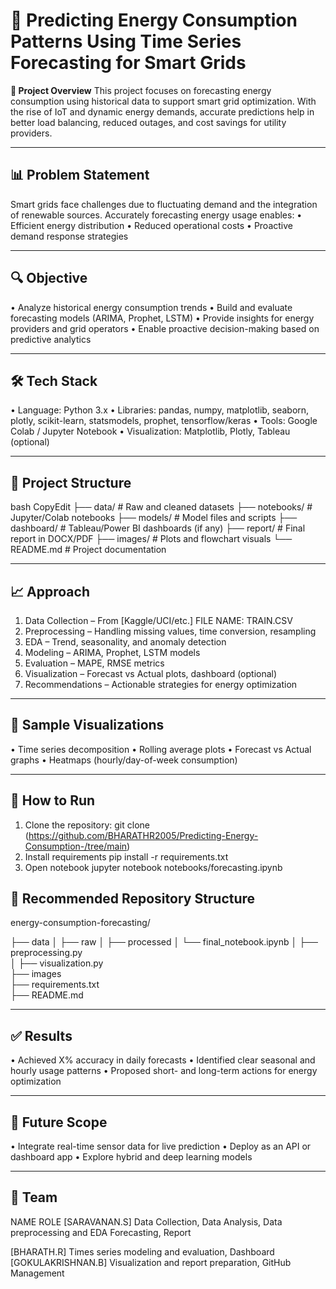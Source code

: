 # **🔋 Predicting Energy Consumption Patterns Using Time Series Forecasting for Smart Grids**
**📌 Project Overview**
This project focuses on forecasting energy consumption using historical data to support smart grid optimization. With the rise of IoT and dynamic energy demands, accurate predictions help in better load balancing, reduced outages, and cost savings for utility providers.
________________________________________
## **📊 Problem Statement**
Smart grids face challenges due to fluctuating demand and the integration of renewable sources. Accurately forecasting energy usage enables:
•	Efficient energy distribution
•	Reduced operational costs
•	Proactive demand response strategies
________________________________________
## **🔍 Objective**
•	Analyze historical energy consumption trends
•	Build and evaluate forecasting models (ARIMA, Prophet, LSTM)
•	Provide insights for energy providers and grid operators
•	Enable proactive decision-making based on predictive analytics
________________________________________
## **🛠️ Tech Stack**
•	Language: Python 3.x
•	Libraries:
pandas, numpy, matplotlib, seaborn, plotly,
scikit-learn, statsmodels, prophet, tensorflow/keras
•	Tools: Google Colab / Jupyter Notebook
•	Visualization: Matplotlib, Plotly, Tableau (optional)
________________________________________
## **📂 Project Structure**
bash
CopyEdit
├── data/                  # Raw and cleaned datasets
├── notebooks/             # Jupyter/Colab notebooks
├── models/                # Model files and scripts
├── dashboard/             # Tableau/Power BI dashboards (if any)
├── report/                # Final report in DOCX/PDF
├── images/                # Plots and flowchart visuals
└── README.md              # Project documentation
________________________________________
## **📈 Approach**
1.	Data Collection – From [Kaggle/UCI/etc.]
FILE NAME: TRAIN.CSV
2.	Preprocessing – Handling missing values, time conversion, resampling
3.	EDA – Trend, seasonality, and anomaly detection
4.	Modeling – ARIMA, Prophet, LSTM models
5.	Evaluation – MAPE, RMSE metrics
6.	Visualization – Forecast vs Actual plots, dashboard (optional)
7.	Recommendations – Actionable strategies for energy optimization
________________________________________
## **📸 Sample Visualizations**
•	Time series decomposition
•	Rolling average plots
•	Forecast vs Actual graphs
•	Heatmaps (hourly/day-of-week consumption)
________________________________________

## **🚀 How to Run**
1.	Clone the repository: git clone
(https://github.com/BHARATHR2005/Predicting-Energy-Consumption-/tree/main)
2.	Install requirements
pip install -r requirements.txt
3.	Open notebook
jupyter notebook notebooks/forecasting.ipynb

## **📁 Recommended Repository Structure**
energy-consumption-forecasting/

├── data
│   ├── raw
│   ├── processed
│   └── final_notebook.ipynb 
│   ├── preprocessing.py    
│   ├── visualization.py     
├── images              
├── requirements.txt         
├── README.md               


________________________________________
## **✅ Results**
•	Achieved X% accuracy in daily forecasts
•	Identified clear seasonal and hourly usage patterns
•	Proposed short- and long-term actions for energy optimization
________________________________________
## **🔮 Future Scope**
•	Integrate real-time sensor data for live prediction
•	Deploy as an API or dashboard app
•	Explore hybrid and deep learning models
________________________________________
## **👥 Team**
NAME	ROLE
[SARAVANAN.S]	Data Collection, Data Analysis, Data preprocessing and EDA Forecasting, Report

[BHARATH.R]	Times series modeling and evaluation, Dashboard
[GOKULAKRISHNAN.B]	Visualization and report preparation, GitHub Management


